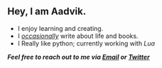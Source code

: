 ## Hey, I am Aadvik.
- I enjoy learning and creating.
- I [*occasionally*](https://medium.com/@aadv1k) write about life and books.
- I Really like python; currently working with *Lua*


***Feel free to reach out to me via [Email](mailto:aadv1k@outlook.com) or [Twitter](https://twitter.com/aadv1k)***


